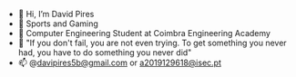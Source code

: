 - 👋 Hi, I’m David Pires
- 👀 Sports and Gaming
- 🌱 Computer Engineering Student at Coimbra Engineering Academy
- 💞️ "If you don't fail, you are not even trying. To get something you never had, you have to do something you never did"
- 📫 @davipires5b@gmail.com or a2019129618@isec.pt

<!---
itsnotpires/itsnotpires is a ✨ special ✨ repository because its `README.md` (this file) appears on your GitHub profile.
You can click the Preview link to take a look at your changes.
--->
